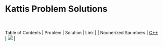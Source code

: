 # Kattis Problem Solutions
<br/><br/>
Table of Contents
| Problem | Solution | Link |
| Noonerized Spumbers | <a href="https://www.w3schools.com">C++</a> | <a href="https://www.w3schools.com">
[<img src="path/to/image.png">](https://link-to-your-URL/) |
